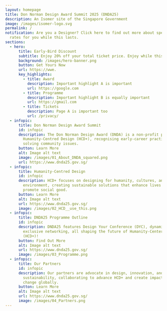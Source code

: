 ```yaml
---
layout: homepage
title: Don Norman Design Award Summit 2025 (DNDA25)
description: An Isomer site of the Singapore Government
image: /images/isomer-logo.svg
permalink: /
notification: Are you a Designer? Click here to find out more about special
  rates for you while this lasts.
sections:
  - hero:
      title: Early-Bird Discount
      subtitle: Enjoy 20% off your total ticket price. Enjoy while this lasts!
      background: /images/hero-banner.png
      button: Get Yours Now
      url: https://wwe.
      key_highlights:
        - title: Award
          description: Important highlight A is important
          url: https://google.com
        - title: Programme
          description: Important highlight B is equally important
          url: https://gmail.com
        - title: Tickets
          description: Page A is important too
          url: /privacy/
  - infopic:
      title: Don Norman Design Award Summit
      id: infopic
      description: The Don Norman Design Award (DNDA) is a non-profit promoting
        Humanity-Centred Design (HCD+), recognising early-career practitioners
        solving community issues.
      button: Learn More
      alt: Image alt text
      image: /images/01_About_DNDA_squared.png
      url: https://www.dnda25.gov.sg/
  - infopic:
      title: Humanity-Centred Design
      id: infopic
      description: HCD+ focuses on designing for humanity, cultures, and the
        environment, creating sustainable solutions that enhance lives and
        promote social good.
      button: Learn More
      alt: Image alt text
      url: https://www.dnda25.gov.sg/
      image: /images/02_HCD__use_this.png
  - infopic:
      title: DNDA25 Programme Outline
      id: infopic
      description: DNDA25 features Design Your Conference (DYC), dynamic panels, and
        exclusive networking, all shaping the future of Humanity-Centered Design
        (HCD+)!
      button: Find Out More
      alt: Image alt text
      url: https://www.dnda25.gov.sg/
      image: /images/03_Programme.png
  - infopic:
      title: Our Partners
      id: infopic
      description: Our partners are advocate in design, innovation, and
        sustainability, collaborating to advance HCD+ and create impactful
        change globally.
      button: Learn More
      alt: Image alt text
      url: https://www.dnda25.gov.sg/
      image: /images/04_Partners.png
---
```

